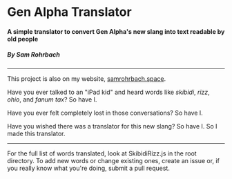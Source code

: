 # Gen Alpha Translator 
#### A simple translator to convert Gen Alpha's new slang into text readable by old people
##### By Sam Rohrbach

****

This project is also on my website, [samrohrbach.space](https://samrohrbach.space). 

Have you ever talked to an "iPad kid" and heard words like *skibidi*, *rizz*, *ohio*, and *fanum tax*? So have I. 

Have you ever felt completely lost in those conversations? So have I. 

Have you wished there was a translator for this new slang? So have I. So I made this translator. 

****

For the full list of words translated, look at SkibidiRizz.js in the root directory. To add new words or change existing ones, create an issue or, if you really know what you're doing, submit a pull request. 
